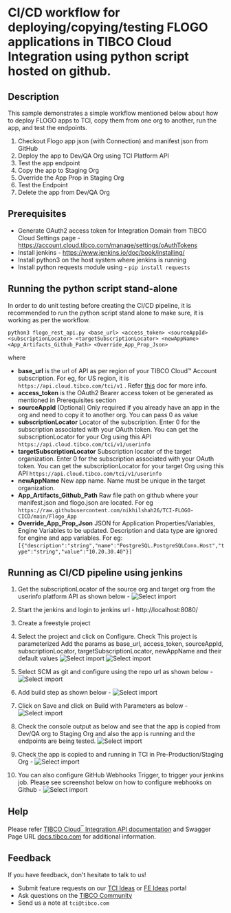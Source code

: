 # CI/CD workflow for deploying/copying/testing FLOGO applications in TIBCO Cloud Integration using python script hosted on github.


## Description

This sample demonstrates a simple workflow mentioned below about how to deploy FLOGO apps to TCI, copy them from one org to another, run the app, and test the endpoints.

1. Checkout Flogo app json (with Connection) and manifest json from GitHub
2. Deploy the app to Dev/QA Org using TCI Platform API
3. Test the app endpoint
4. Copy the app to Staging Org
5. Override the App Prop in Staging Org
6. Test the Endpoint
7. Delete the app from Dev/QA Org

## Prerequisites

* Generate OAuth2 access token for Integration Domain from TIBCO Cloud Settings page - https://account.cloud.tibco.com/manage/settings/oAuthTokens
* Install jenkins - https://www.jenkins.io/doc/book/installing/
* Install python3 on the host system where jenkins is running
* Install python requests module using - ```pip install requests```

## Running the python script stand-alone

In order to do unit testing before creating the CI/CD pipeline, it is recommended to run the python script stand alone to make sure, it is working as per the workflow.

```
python3 flogo_rest_api.py <base_url> <access_token> <sourceAppId> <subscriptionLocator> <targetSubscriptionLocator> <newAppName> <App_Artifacts_Github_Path> <Override_App_Prop_Json>
```

where 
* **base_url** is the url of API as per region of your TIBCO Cloud™ Account subscription. For eg, for US region, it is ```https://api.cloud.tibco.com/tci/v1``` . Refer [this](https://integration.cloud.tibco.com/docs/#Subsystems/tci-api/home.html?TocPath=TIBCO%2520Cloud%25E2%2584%25A2%2520Integration%2520API%257C_____0) doc for more info.
* **access_token** is the OAuth2 Bearer access token ot be generated as mentioned in Prerequisites section
* **sourceAppId** (Optional) Only required if you already have an app in the org and need to copy it to another org. You can pass 0 as value
* **subscriptionLocator** Locator of the subscription. Enter 0 for the subscription associated with your OAuth token. You can get the subscriptionLocator for your Org using this API ```https://api.cloud.tibco.com/tci/v1/userinfo```
* **targetSubscriptionLocator** Subscription locator of the target organization. Enter 0 for the subscription associated with your OAuth token. You can get the subscriptionLocator for your target Org using this API ```https://api.cloud.tibco.com/tci/v1/userinfo```
* **newAppName** New app name. Name must be unique in the target organization.
* **App_Artifacts_Github_Path**  Raw file path on github where your manifest.json and flogo.json are located. For eg ```https://raw.githubusercontent.com/nikhilshah26/TCI-FLOGO-CICD/main/Flogo_App```
* **Override_App_Prop_Json** JSON for Application Properties/Variables, Engine Variables to be updated. Description and data type are ignored for engine and app variables.
For eg: ```[{"description":"string","name":"PostgreSQL.PostgreSQLConn.Host","type":"string","value":"10.20.30.40"}]```


## Running as CI/CD pipeline using jenkins

1. Get the subscriptionLocator of the source org and target org from the userinfo platform API as shown below -
![Select import](import-screenshots/7.APICalls.png)

2. Start the jenkins and login to jenkins url - http://localhost:8080/

3. Create a freestyle project

4. Select the project and click on Configure. Check This project is parameterized
Add the params as base_url, access_token, sourceAppId, subscriptionLocator, targetSubscriptionLocator, newAppName and their default values
![Select import](import-screenshots/1.General.png)
![Select import](import-screenshots/2.Build_params.png)

5. Select SCM as git and configure using the repo url as shown below -
![Select import](import-screenshots/3.SCM.png)

6. Add build step as shown below -
![Select import](import-screenshots/4.BuildTrigger_and_BuildStep.png)

7. Click on Save and click on Build with Parameters as below -
![Select import](import-screenshots/5.Build_with_params.png)

8. Check the console output as below and see that the app is copied from Dev/QA org to Staging Org and also the app is running and the endpoints are being tested.
![Select import](import-screenshots/5.Console_output.png)

9. Check the app is copied to and running in TCI in Pre-Production/Staging Org -
![Select import](import-screenshots/6.CopiedApp.png)

10. You can also configure GitHub Webhooks Trigger, to trigger your jenkins job. Please see screenshot below on how to configure webhooks on Github -
![Select import](import-screenshots/6.Webhooks.png)

## Help

Please refer [TIBCO Cloud<sup>&trade;</sup> Integration API documentation](https://integration.cloud.tibco.com/docs/#Subsystems/tci-api/home.html?TocPath=TIBCO%2520Cloud%25E2%2584%25A2%2520Integration%2520API%257C_____0) and Swagger Page URL [docs.tibco.com](https://api.cloud.tibco.com/tci/docs/) for additional information.

## Feedback
If you have feedback, don't hesitate to talk to us!

* Submit feature requests on our [TCI Ideas](https://ideas.tibco.com/?project=TCI) or [FE Ideas](https://ideas.tibco.com/?project=FE) portal
* Ask questions on the [TIBCO Community](https://community.tibco.com/answers/product/344006)
* Send us a note at `tci@tibco.com`


